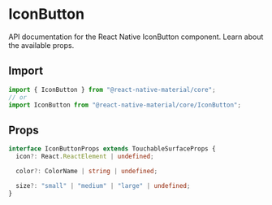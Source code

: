 # IconButton

API documentation for the React Native IconButton component. Learn about the available props.

## Import
 
```js
import { IconButton } from "@react-native-material/core";
// or
import IconButton from "@react-native-material/core/IconButton";
```

## Props

```ts
interface IconButtonProps extends TouchableSurfaceProps {
  icon?: React.ReactElement | undefined;

  color?: ColorName | string | undefined;

  size?: "small" | "medium" | "large" | undefined;
}

```
